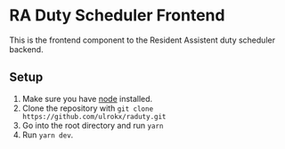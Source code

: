 # RA Duty Scheduler Frontend
This is the frontend component to the Resident Assistent duty scheduler backend.

## Setup
1. Make sure you have [node](https://nodejs.org/en/) installed.
2. Clone the repository with `git clone https://github.com/ulrokx/raduty.git`
3. Go into the root directory and run `yarn`
4. Run `yarn dev`.